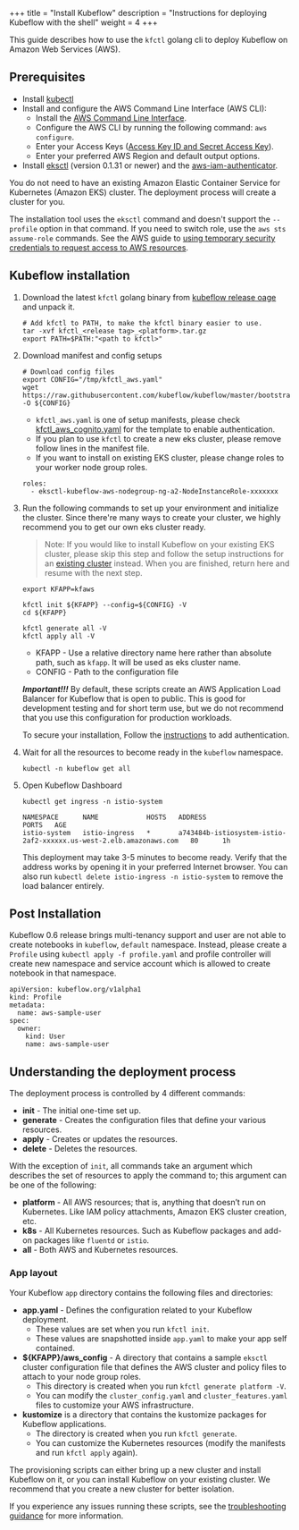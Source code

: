 +++
title = "Install Kubeflow"
description = "Instructions for deploying Kubeflow with the shell"
weight = 4
+++

This guide describes how to use the `kfctl` golang cli to
deploy Kubeflow on Amazon Web Services (AWS).

## Prerequisites

* Install [kubectl](https://kubernetes.io/docs/tasks/tools/install-kubectl/#install-kubectl)
* Install and configure the AWS Command Line Interface (AWS CLI):
    * Install the [AWS Command Line Interface](https://docs.aws.amazon.com/cli/latest/userguide/cli-chap-install.html).
    * Configure the AWS CLI by running the following command: `aws configure`.
    * Enter your Access Keys ([Access Key ID and Secret Access Key](https://docs.aws.amazon.com/general/latest/gr/aws-sec-cred-types.html#access-keys-and-secret-access-keys)).
    * Enter your preferred AWS Region and default output options.
* Install [eksctl](https://github.com/weaveworks/eksctl) (version 0.1.31 or newer) and the [aws-iam-authenticator](https://docs.aws.amazon.com/eks/latest/userguide/install-aws-iam-authenticator.html).

You do not need to have an existing Amazon Elastic Container Service for Kubernetes (Amazon EKS) cluster. The deployment process will create a cluster for you.

The installation tool uses the `eksctl` command and doesn't support the `--profile` option in that command.
If you need to switch role, use the `aws sts assume-role` commands. See the AWS guide to [using temporary security credentials to request access to AWS resources](https://docs.aws.amazon.com/IAM/latest/UserGuide/id_credentials_temp_use-resources.html).


## Kubeflow installation

1. Download the latest `kfctl` golang binary from [kubeflow release oage](https://github.com/kubeflow/kubeflow/releases) and unpack it.

    ```shell
    # Add kfctl to PATH, to make the kfctl binary easier to use.
    tar -xvf kfctl_<release tag>_<platform>.tar.gz
    export PATH=$PATH:"<path to kfctl>"
    ```

1. Download manifest and config setups

    ```shell
    # Download config files
    export CONFIG="/tmp/kfctl_aws.yaml"
    wget https://raw.githubusercontent.com/kubeflow/kubeflow/master/bootstrap/config/kfctl_aws.yaml -O ${CONFIG}
    ```

    * `kfctl_aws.yaml` is one of setup manifests, please check [kfctl_aws_cognito.yaml](https://github.com/kubeflow/kubeflow/blob/master/bootstrap/config/kfctl_aws_cognito.yaml) for the template to enable authentication.


    - If you plan to use `kfctl` to create a new eks cluster, please remove follow lines in the manifest file.
    - If you want to install on existing EKS cluster, please change roles to your worker node group roles.

    ```shell
    roles:
      - eksctl-kubeflow-aws-nodegroup-ng-a2-NodeInstanceRole-xxxxxxx
    ```

1. Run the following commands to set up your environment and initialize the cluster.
    Since there're many ways to create your cluster, we highly recommend you to get our own eks cluster ready.

    > Note: If you would like to install Kubeflow on your existing EKS cluster, please skip this step
    > and follow the setup instructions for an [existing cluster](/docs/aws/deploy/existing-cluster) instead.
    > When you are finished, return here and resume with the next step.


    ```shell
    export KFAPP=kfaws

    kfctl init ${KFAPP} --config=${CONFIG} -V
    cd ${KFAPP}

    kfctl generate all -V
    kfctl apply all -V
    ```

    * KFAPP - Use a relative directory name here rather than absolute path, such as `kfapp`. It will be used as eks cluster name.
    * CONFIG - Path to the configuration file


    __*Important!!!*__ By default, these scripts create an AWS Application Load Balancer for Kubeflow that is open to public. This is good for development testing and for short term use, but we do not recommend that you use this configuration for production workloads.

    To secure your installation, Follow the [instructions](/docs/aws/authentication) to add authentication.


1. Wait for all the resources to become ready in the `kubeflow` namespace.
    ```
    kubectl -n kubeflow get all
    ```

1. Open Kubeflow Dashboard

    ```shell
    kubectl get ingress -n istio-system

    NAMESPACE      NAME            HOSTS   ADDRESS                                                             PORTS   AGE
    istio-system   istio-ingress   *       a743484b-istiosystem-istio-2af2-xxxxxx.us-west-2.elb.amazonaws.com   80      1h
    ```

    This deployment may take 3-5 minutes to become ready. Verify that the address works by opening it in your preferred Internet browser. You can also run `kubectl delete istio-ingress -n istio-system` to remove the load balancer entirely.

## Post Installation

Kubeflow 0.6 release brings multi-tenancy support and user are not able to create notebooks in `kubeflow`, `default` namespace. Instead, please create a `Profile` using `kubectl apply -f profile.yaml` and profile controller will create new namespace and service account which is allowed to create notebook in that namespace.

```
apiVersion: kubeflow.org/v1alpha1
kind: Profile
metadata:
  name: aws-sample-user
spec:
  owner:
    kind: User
    name: aws-sample-user
```

## Understanding the deployment process

The deployment process is controlled by 4 different commands:

* **init** - The initial one-time set up.
* **generate** - Creates the configuration files that define your various resources.
* **apply** - Creates or updates the resources.
* **delete** - Deletes the resources.

With the exception of `init`, all commands take an argument which describes the set of resources to apply the command to; this argument can be one of the following:

* **platform** - All AWS resources; that is, anything that doesn’t run on Kubernetes. Like IAM policy attachments, Amazon EKS cluster creation, etc.
* **k8s** - All Kubernetes resources. Such as Kubeflow packages and add-on packages like `fluentd` or `istio`.
* **all** - Both AWS and Kubernetes resources.

### App layout

Your Kubeflow `app` directory contains the following files and directories:

* **app.yaml** - Defines the configuration related to your Kubeflow deployment.
    * These values are set when you run `kfctl init`.
    * These values are snapshotted inside `app.yaml` to make your app self contained.
* **${KFAPP}/aws_config** - A directory that contains a sample `eksctl` cluster configuration file that defines the AWS cluster and policy files to attach to your node group roles.
    * This directory is created when you run `kfctl generate platform -V`.
    * You can modify the `cluster_config.yaml` and `cluster_features.yaml` files to customize your AWS infrastructure.
* **kustomize** is a directory that contains the kustomize packages for Kubeflow applications.
    * The directory is created when you run `kfctl generate`.
    * You can customize the Kubernetes resources (modify the manifests and run `kfctl apply` again).

The provisioning scripts can either bring up a new cluster and install Kubeflow on it, or you can install Kubeflow on your existing cluster. We recommend that you create a new cluster for better isolation.

If you experience any issues running these scripts, see the [troubleshooting guidance](/docs/aws/troubleshooting-aws) for more information.
